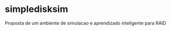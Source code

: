 simpledisksim
=============

Proposta de um ambiente de simulacao e aprendizado  inteligente para  RAID
